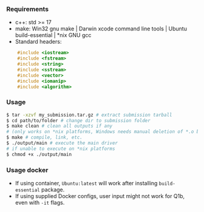 ### Requirements

-   c++: std >= 17
-   make: Win32 gnu make | Darwin xcode command line tools | Ubuntu build-essential | \*nix GNU gcc
-   Standard headers:

```c++
    #include <iostream>
    #include <fstream>
    #include <string>
    #include <sstream>
    #include <vector>
    #include <iomanip>
    #include <algorithm>
```

### Usage

```bash
$ tar -xzvf my_submission.tar.gz # extract submission tarball
$ cd path/to/folder # change dir to submission folder
$ make clean # clean all outputs if any
# (only works on *nix platforms, Windows needs manual deletion of *.o binaries)
$ make # compile, link, etc.
$ ./output/main # execute the main driver
# if unable to execute on *nix platforms
$ chmod +x ./output/main
```

### Usage docker

-   If using container, `Ubuntu:latest` will work after installing `build-essential` package.
-   If using supplied Docker configs, user input might not work for Q1b, even with `-it` flags.
